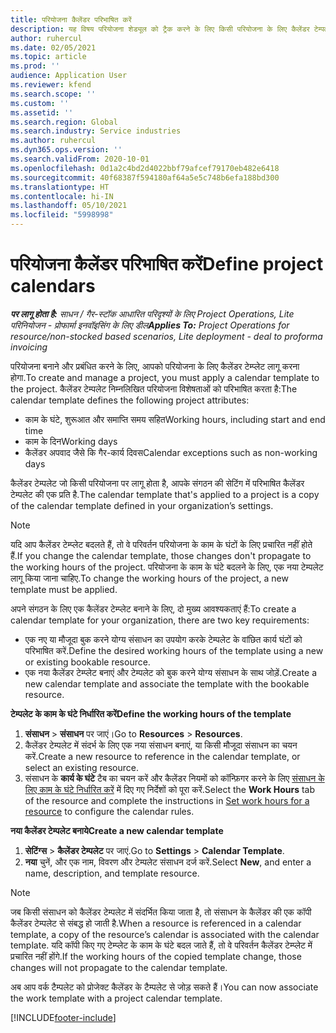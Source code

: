 ```yaml
---
title: परियोजना कैलेंडर परिभाषित करें
description: यह विषय परियोजना शेड्यूल को ट्रैक करने के लिए किसी परियोजना के लिए कैलेंडर टेम्पलेट को कैसे लागू करें, इसके बारे में जानकारी प्रदान करता है.
author: ruhercul
ms.date: 02/05/2021
ms.topic: article
ms.prod: ''
audience: Application User
ms.reviewer: kfend
ms.search.scope: ''
ms.custom: ''
ms.assetid: ''
ms.search.region: Global
ms.search.industry: Service industries
ms.author: ruhercul
ms.dyn365.ops.version: ''
ms.search.validFrom: 2020-10-01
ms.openlocfilehash: 0d1a2c4bd2d4022bbf79afcef79170eb482e6418
ms.sourcegitcommit: 40f68387f594180af64a5e5c748b6efa188bd300
ms.translationtype: HT
ms.contentlocale: hi-IN
ms.lasthandoff: 05/10/2021
ms.locfileid: "5998998"
---
```

# <a name="define-project-calendars"></a><span data-ttu-id="7c19e-103">परियोजना कैलेंडर परिभाषित करें</span><span class="sxs-lookup"><span data-stu-id="7c19e-103">Define project calendars</span></span>

<span data-ttu-id="7c19e-104">_**पर लागू होता है:** साधन / गैर-स्टॉक आधारित परिदृश्यों के लिए Project Operations, Lite परिनियोजन - प्रोफार्मा इनवॉइसिंग के लिए डील_</span><span class="sxs-lookup"><span data-stu-id="7c19e-104">_**Applies To:** Project Operations for resource/non-stocked based scenarios, Lite deployment - deal to proforma invoicing_</span></span>

<span data-ttu-id="7c19e-105">परियोजना बनाने और प्रबंधित करने के लिए, आपको परियोजना के लिए कैलेंडर टेम्प्लेट लागू करना होगा.</span><span class="sxs-lookup"><span data-stu-id="7c19e-105">To create and manage a project, you must apply a calendar template to the project.</span></span> <span data-ttu-id="7c19e-106">कैलेंडर टेम्पलेट निम्नलिखित परियोजना विशेषताओं को परिभाषित करता है:</span><span class="sxs-lookup"><span data-stu-id="7c19e-106">The calendar template defines the following project attributes:</span></span>

- <span data-ttu-id="7c19e-107">काम के घंटे, शुरूआत और समाप्ति समय सहित</span><span class="sxs-lookup"><span data-stu-id="7c19e-107">Working hours, including start and end time</span></span>
- <span data-ttu-id="7c19e-108">काम के दिन</span><span class="sxs-lookup"><span data-stu-id="7c19e-108">Working days</span></span>
- <span data-ttu-id="7c19e-109">कैलेंडर अपवाद जैसे कि गैर-कार्य दिवस</span><span class="sxs-lookup"><span data-stu-id="7c19e-109">Calendar exceptions such as non-working days</span></span>

<span data-ttu-id="7c19e-110">कैलेंडर टेम्पलेट जो किसी परियोजना पर लागू होता है, आपके संगठन की सेटिंग में परिभाषित कैलेंडर टेम्पलेट की एक प्रति है.</span><span class="sxs-lookup"><span data-stu-id="7c19e-110">The calendar template that's applied to a project is a copy of the calendar template defined in your organization’s settings.</span></span>

> [!NOTE]
> <span data-ttu-id="7c19e-111">यदि आप कैलेंडर टेम्प्लेट बदलते हैं, तो वे परिवर्तन परियोजना के काम के घंटों के लिए प्रचारित नहीं होते हैं.</span><span class="sxs-lookup"><span data-stu-id="7c19e-111">If you change the calendar template, those changes don't propagate to the working hours of the project.</span></span> <span data-ttu-id="7c19e-112">परियोजना के काम के घंटे बदलने के लिए, एक नया टेम्पलेट लागू किया जाना चाहिए.</span><span class="sxs-lookup"><span data-stu-id="7c19e-112">To change the working hours of the project, a new template must be applied.</span></span>

<span data-ttu-id="7c19e-113">अपने संगठन के लिए एक कैलेंडर टेम्प्लेट बनाने के लिए, दो मुख्य आवश्यकताएं हैं:</span><span class="sxs-lookup"><span data-stu-id="7c19e-113">To create a calendar template for your organization, there are two key requirements:</span></span>

- <span data-ttu-id="7c19e-114">एक नए या मौजूदा बुक करने योग्य संसाधन का उपयोग करके टेम्पलेट के वांछित कार्य घंटों को परिभाषित करें.</span><span class="sxs-lookup"><span data-stu-id="7c19e-114">Define the desired working hours of the template using a new or existing bookable resource.</span></span>
- <span data-ttu-id="7c19e-115">एक नया कैलेंडर टेम्प्लेट बनाएं और टेम्पलेट को बुक करने योग्य संसाधन के साथ जोड़ें.</span><span class="sxs-lookup"><span data-stu-id="7c19e-115">Create a new calendar template and associate the template with the bookable resource.</span></span>

<span data-ttu-id="7c19e-116">**टेम्पलेट के काम के घंटे निर्धारित करें**</span><span class="sxs-lookup"><span data-stu-id="7c19e-116">**Define the working hours of the template**</span></span>

1. <span data-ttu-id="7c19e-117">**संसाधन** \> **संसाधन** पर जाएं।</span><span class="sxs-lookup"><span data-stu-id="7c19e-117">Go to **Resources** \> **Resources**.</span></span>
2. <span data-ttu-id="7c19e-118">कैलेंडर टेम्पलेट में संदर्भ के लिए एक नया संसाधन बनाएं, या किसी मौजूदा संसाधन का चयन करें.</span><span class="sxs-lookup"><span data-stu-id="7c19e-118">Create a new resource to reference in the calendar template, or select an existing resource.</span></span>
3. <span data-ttu-id="7c19e-119">संसाधन के **कार्य के घंटे** टैब का चयन करें और कैलेंडर नियमों को कॉन्फ़िगर करने के लिए [संसाधन के लिए काम के घंटे निर्धारित करें](/dynamics365/field-service/set-work-hours-resource.md) में दिए गए निर्देशों को पूरा करें.</span><span class="sxs-lookup"><span data-stu-id="7c19e-119">Select the **Work Hours** tab of the resource and complete the instructions in [Set work hours for a resource](/dynamics365/field-service/set-work-hours-resource.md) to configure the calendar rules.</span></span>

<span data-ttu-id="7c19e-120">**नया कैलेंडर टेम्पलेट बनाये**</span><span class="sxs-lookup"><span data-stu-id="7c19e-120">**Create a new calendar template**</span></span>

1. <span data-ttu-id="7c19e-121">**सेटिंग्स** \> **कैलेंडर टेम्पलेट** पर जाएं.</span><span class="sxs-lookup"><span data-stu-id="7c19e-121">Go to **Settings** \> **Calendar Template**.</span></span>
2. <span data-ttu-id="7c19e-122">**नया** चुनें, और एक नाम, विवरण और टेम्पलेट संसाधन दर्ज करें.</span><span class="sxs-lookup"><span data-stu-id="7c19e-122">Select **New**, and enter a name, description, and template resource.</span></span>

> [!NOTE]
> <span data-ttu-id="7c19e-123">जब किसी संसाधन को कैलेंडर टेम्पलेट में संदर्भित किया जाता है, तो संसाधन के कैलेंडर की एक कॉपी कैलेंडर टेम्पलेट से संबद्ध हो जाती है.</span><span class="sxs-lookup"><span data-stu-id="7c19e-123">When a resource is referenced in a calendar template, a copy of the resource’s calendar is associated with the calendar template.</span></span> <span data-ttu-id="7c19e-124">यदि कॉपी किए गए टेम्प्लेट के काम के घंटे बदल जाते हैं, तो वे परिवर्तन कैलेंडर टेम्प्लेट में प्रचारित नहीं होंगे.</span><span class="sxs-lookup"><span data-stu-id="7c19e-124">If the working hours of the copied template change, those changes will not propagate to the calendar template.</span></span>

<span data-ttu-id="7c19e-125">अब आप वर्क टैम्पलेट को प्रोजेक्ट कैलेंडर के टैम्पलेट से जोड़ सकते हैं।</span><span class="sxs-lookup"><span data-stu-id="7c19e-125">You can now associate the work template with a project calendar template.</span></span>


[!INCLUDE[footer-include](../includes/footer-banner.md)]


